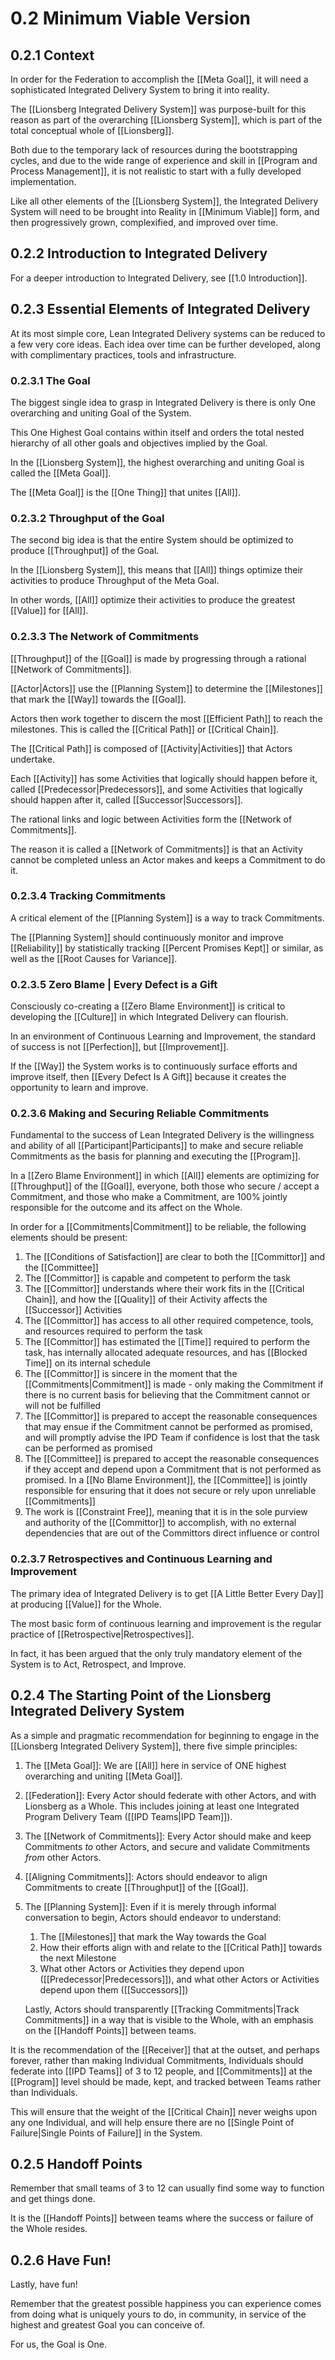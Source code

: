 # 0.2 Minimum Viable Version

## 0.2.1 Context

In order for the Federation to accomplish the [[Meta Goal]], it will need a sophisticated Integrated Delivery System to bring it into reality.

The [[Lionsberg Integrated Delivery System]] was purpose-built for this reason as part of the overarching [[Lionsberg System]], which is part of the total conceptual whole of [[Lionsberg]].  

Both due to the temporary lack of resources during the bootstrapping cycles, and due to the wide range of experience and skill in [[Program and Process Management]], it is not realistic to start with a fully developed implementation.

Like all other elements of the [[Lionsberg System]], the Integrated Delivery System will need to be brought into Reality in [[Minimum Viable]] form, and then progressively grown, complexified, and improved over time.

## 0.2.2 Introduction to Integrated Delivery
For a deeper introduction to Integrated Delivery, see [[1.0 Introduction]].

## 0.2.3 Essential Elements of Integrated Delivery
At its most simple core, Lean Integrated Delivery systems can be reduced to a few very core ideas. Each idea over time can be further developed, along with complimentary practices, tools and infrastructure.

### 0.2.3.1 The Goal
The biggest single idea to grasp in Integrated Delivery is there is only One overarching and uniting Goal of the System.

This One Highest Goal contains within itself and orders the total nested hierarchy of all other goals and objectives implied by the Goal.

In the [[Lionsberg System]], the highest overarching and uniting Goal is called the [[Meta Goal]].

The [[Meta Goal]] is the [[One Thing]] that unites [[All]].

### 0.2.3.2 Throughput of the Goal
The second big idea is that the entire System should be optimized to produce [[Throughput]] of the Goal.

In the [[Lionsberg System]], this means that [[All]] things optimize their activities to produce Throughput of the Meta Goal.

In other words, [[All]] optimize their activities to produce the greatest [[Value]] for [[All]].

### 0.2.3.3 The Network of Commitments
[[Throughput]] of the [[Goal]] is made by progressing through a rational [[Network of Commitments]].

[[Actor|Actors]] use the [[Planning System]] to determine the [[Milestones]] that mark the [[Way]] towards the [[Goal]].

Actors then work together to discern the most [[Efficient Path]] to reach the milestones. This is called the [[Critical Path]] or [[Critical Chain]].

The [[Critical Path]] is composed of [[Activity|Activities]] that Actors undertake.

Each [[Activity]] has some Activities that logically should happen before it, called [[Predecessor|Predecessors]], and some Activities that logically should happen after it, called [[Successor|Successors]].

The rational links and logic between Activities form the [[Network of Commitments]].

The reason it is called a [[Network of Commitments]] is that an Activity cannot be completed unless an Actor makes and keeps a Commitment to do it.

### 0.2.3.4 Tracking Commitments
A critical element of the [[Planning System]] is a way to track Commitments.

The [[Planning System]] should continuously monitor and improve [[Reliability]] by statistically tracking [[Percent Promises Kept]] or similar, as well as the [[Root Causes for Variance]].

### 0.2.3.5 Zero Blame | Every Defect is a Gift
Consciously co-creating a [[Zero Blame Environment]] is critical to developing the [[Culture]] in which Integrated Delivery can flourish.

In an environment of Continuous Learning and Improvement, the standard of success is not [[Perfection]], but [[Improvement]].

If the [[Way]] the System works is to continuously surface efforts and improve itself, then [[Every Defect Is A Gift]] because it creates the opportunity to learn and improve.

### 0.2.3.6 Making and Securing Reliable Commitments
Fundamental to the success of Lean Integrated Delivery is the willingness and ability of all [[Participant|Participants]] to make and secure reliable Commitments as the basis for planning and executing the [[Program]].

In a [[Zero Blame Environment]] in which [[All]] elements are optimizing for [[Throughput]] of the [[Goal]], everyone, both those who secure / accept a Commitment, and those who make a Commitment, are 100% jointly responsible for the outcome and its affect on the Whole.

In order for a [[Commitments|Commitment]] to be reliable, the following elements should be present:

1. The [[Conditions of Satisfaction]] are clear to both the [[Committor]] and the  [[Committee]]  
2. The [[Committor]] is capable and competent to perform the task  
3. The [[Committor]] understands where their work fits in the [[Critical Chain]], and how the [[Quality]] of their Activity affects the [[Successor]] Activities  
4. The [[Committor]] has access to all other required competence, tools, and resources required to perform the task  
5. The [[Committor]] has estimated the [[Time]] required to perform the task, has internally allocated adequate resources, and has [[Blocked Time]] on its internal schedule   
6. The [[Committor]] is sincere in the moment that the [[Commitments|Commitment]] is made - only making the Commitment if there is no current basis for believing that the Commitment cannot or will not be fulfilled  
7. The [[Committor]] is prepared to accept the reasonable consequences that may ensue if the Commitment cannot be performed as promised, and will promptly advise the IPD Team if confidence is lost that the task can be performed as promised  
8. The [[Committee]] is prepared to accept the reasonable consequences if they accept and depend upon a Commitment that is not performed as promised. In a [[No Blame Environment]], the [[Committee]] is jointly responsible for ensuring that it does not secure or rely upon unreliable [[Commitments]]  
9. The work is [[Constraint Free]], meaning that it is in the sole purview and authority of the [[Committor]] to accomplish, with no external dependencies that are out of the Committors direct influence or control  

### 0.2.3.7 Retrospectives and Continuous Learning and Improvement
The primary idea of Integrated Delivery is to get [[A Little Better Every Day]] at producing [[Value]] for the Whole.

The most basic form of continuous learning and improvement is the regular practice of [[Retrospective|Retrospectives]].

In fact, it has been argued that the only truly mandatory element of the System is to Act, Retrospect, and Improve.

## 0.2.4 The Starting Point of the Lionsberg Integrated Delivery System
As a simple and pragmatic recommendation for beginning to engage in the [[Lionsberg Integrated Delivery System]], there five simple principles:

1. The [[Meta Goal]]: We are [[All]] here in service of ONE highest overarching and uniting [[Meta Goal]].
2. [[Federation]]: Every Actor should federate with other Actors, and with Lionsberg as a Whole. This includes joining at least one Integrated Program Delivery Team ([[IPD Teams|IPD Team]]).
3. The [[Network of Commitments]]: Every Actor should make and keep Commitments _to_ other Actors, and secure and validate Commitments _from_ other Actors.
4. [[Aligning Commitments]]: Actors should endeavor to align Commitments to create [[Throughput]] of the [[Goal]].
5. The [[Planning System]]: Even if it is merely through informal conversation to begin, Actors should endeavor to understand:
	1. The [[Milestones]] that mark the Way towards the Goal  
	2. How their efforts align with and relate to the [[Critical Path]] towards the next Milestone  
	3. What other Actors or Activities they depend upon ([[Predecessor|Predecessors]]), and what other Actors or Activities depend upon them ([[Successors]])  

	Lastly, Actors should transparently [[Tracking Commitments|Track Commitments]] in a way that is visible to the Whole, with an emphasis on the [[Handoff Points]] between teams.

It is the recommendation of the [[Receiver]] that at the outset, and perhaps forever, rather than making Individual Commitments, Individuals should federate into [[IPD Teams]] of 3 to 12 people, and [[Commitments]] at the [[Program]] level should be made, kept, and tracked between Teams rather than Individuals.

This will ensure that the weight of the [[Critical Chain]] never weighs upon any one Individual, and will help ensure there are no [[Single Point of Failure|Single Points of Failure]] in the System.

## 0.2.5 Handoff Points
Remember that small teams of 3 to 12 can usually find some way to function and get things done.

It is the [[Handoff Points]] between teams where the success or failure of the Whole resides.

## 0.2.6 Have Fun!

Lastly, have fun!

Remember that the greatest possible happiness you can experience comes from doing what is uniquely yours to do, in community, in service of the highest and greatest Goal you can conceive of.

For us, the Goal is One.
